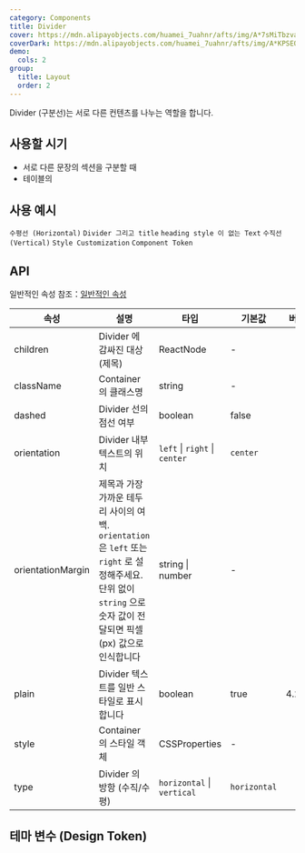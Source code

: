 ```yaml
---
category: Components
title: Divider
cover: https://mdn.alipayobjects.com/huamei_7uahnr/afts/img/A*7sMiTbzvaDoAAAAAAAAAAAAADrJ8AQ/original
coverDark: https://mdn.alipayobjects.com/huamei_7uahnr/afts/img/A*KPSEQ74PLg4AAAAAAAAAAAAADrJ8AQ/original
demo:
  cols: 2
group:
  title: Layout
  order: 2
---
```


Divider (구분선)는 서로 다른 컨텐츠를 나누는 역할을 합니다.

## 사용할 시기

- 서로 다른 문장의 섹션을 구분할 때
- 테이블의

## 사용 예시

<!-- prettier-ignore -->
<code src="./demo/horizontal.tsx">수평선 (Horizontal)</code>
<code src="./demo/with-text.tsx">Divider 그리고 title</code>
<code src="./demo/plain.tsx">heading style 이 없는 Text</code>
<code src="./demo/vertical.tsx">수직선 (Vertical)</code>
<code src="./demo/customize-style.tsx" debug>Style Customization</code>
<code src="./demo/component-token.tsx" debug>Component Token</code>

## API

일반적인 속성 참조：[일반적인 속성](/docs/react/common-props)

| 속성 | 설명 | 타입 | 기본값 | 버전 |
| --- | --- | --- | --- | --- |
| children | Divider 에 감싸진 대상 (제목) | ReactNode | - |  |
| className | Container 의 클래스명 | string | - |  |
| dashed | Divider 선의 점선 여부 | boolean | false |  |
| orientation | Divider 내부 텍스트의 위치 | `left` \| `right` \| `center` | `center` |  |
| orientationMargin | 제목과 가장 가까운 테두리 사이의 여백. `orientation` 은 `left` 또는 `right` 로 설정해주세요. 단위 없이 `string` 으로 숫자 값이 전달되면 픽셀(px) 값으로 인식합니다 | string \| number | - |  |
| plain | Divider 텍스트를 일반 스타일로 표시합니다 | boolean | true | 4.2.0 |
| style | Container 의 스타일 객체 | CSSProperties | - |  |
| type | Divider 의 방항 (수직/수평) | `horizontal` \| `vertical` | `horizontal` |  |

## 테마 변수 (Design Token)

<ComponentTokenTable component="Divider"></ComponentTokenTable>
